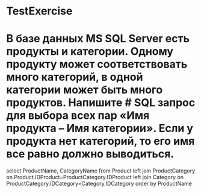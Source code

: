 # TestExercise
# В базе данных MS SQL Server есть продукты и категории. Одному продукту может соответствовать много категорий, в одной категории может быть много продуктов. Напишите   # SQL запрос для выбора всех пар «Имя продукта – Имя категории». Если у продукта нет категорий, то его имя все равно должно выводиться.

select ProductName, CategoryName from Product
left join ProductCategory on Product.IDProduct=ProductCategory.IDProduct 
left join Category on ProductCategory.IDCategory=Category.IDCategory
order by ProductName
